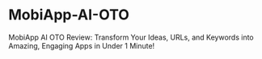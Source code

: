 # MobiApp-AI-OTO
MobiApp AI OTO Review: Transform Your Ideas, URLs, and Keywords into Amazing, Engaging Apps in Under 1 Minute!
